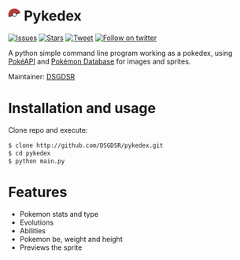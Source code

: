 # ![](/images/pokeball.png?raw=true "pika pika") Pykedex

[![Issues](https://img.shields.io/github/issues/DSGDSR/pykedex.svg)](https://github.com/DSGDSR/pykedex/issues)
[![Stars](https://img.shields.io/github/stars/DSGDSR/pykedex.svg)](https://github.com/DSGDSR/pykedex/)
[![Tweet](https://img.shields.io/twitter/url/https/github.com/DSGDSR/pykedex.svg?style=social)](https://twitter.com/home?status=Look%20what%20I%20just%20found%3A%20%F0%9F%94%B4%20pykedex%20for%20Python,%20pokedex%20with%20comands%20at%20https%3A//github.com/DSGDSR/pykedex)
[![Follow on twitter](https://img.shields.io/twitter/follow/dsgdsrmc.svg?style=social&logo=twitter)](https://twitter.com/DSGDSRMC)



A python simple command line program working as a pokedex, using [PokéAPI](https://pokeapi.co) and [Pokémon Database](https://pokemondb.net) for images and sprites.

Maintainer: [DSGDSR](https://github.com/DSGDSR)

# Installation and usage
Clone repo and execute:

```
$ clone http://github.com/DSGDSR/pykedex.git
$ cd pykedex
$ python main.py
```

# Features

* Pokemon stats and type
* Evolutions
* Abilities
* Pokemon be, weight and height
* Previews the sprite